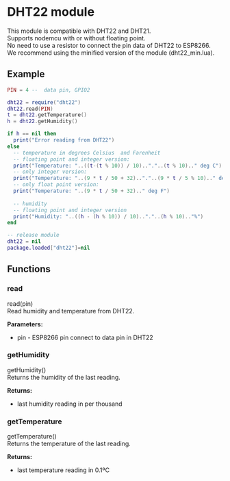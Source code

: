 # DHT22 module

This module is compatible with DHT22 and DHT21.  
Supports nodemcu with or without floating point.  
No need to use a resistor to connect the pin data of DHT22 to ESP8266.  
We recommend using the minified version of the module (dht22_min.lua).

## Example  
```lua
PIN = 4 --  data pin, GPIO2

dht22 = require("dht22")
dht22.read(PIN)
t = dht22.getTemperature()
h = dht22.getHumidity()

if h == nil then
  print("Error reading from DHT22")
else
  -- temperature in degrees Celsius  and Farenheit
  -- floating point and integer version:
  print("Temperature: "..((t-(t % 10)) / 10).."."..(t % 10).." deg C")
  -- only integer version:
  print("Temperature: "..(9 * t / 50 + 32).."."..(9 * t / 5 % 10).." deg F")
  -- only float point version:
  print("Temperature: "..(9 * t / 50 + 32).." deg F")
  
  -- humidity
  -- floating point and integer version
  print("Humidity: "..((h - (h % 10)) / 10).."."..(h % 10).."%")
end

-- release module
dht22 = nil
package.loaded["dht22"]=nil
```
## Functions
### read
read(pin)  
Read humidity and temperature from DHT22.

**Parameters:**

* pin - ESP8266 pin connect to data pin in DHT22

### getHumidity
getHumidity()  
Returns the humidity of the last reading.

**Returns:**  
* last humidity reading in per thousand

### getTemperature
getTemperature()  
Returns the temperature of the last reading.

**Returns:**  
* last temperature reading in 0.1ºC

